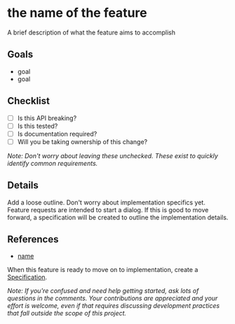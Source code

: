 # the name of the feature

A brief description of what the feature aims to accomplish

## Goals

- goal
- goal

## Checklist

- [ ] Is this API breaking?
- [ ] Is this tested?
- [ ] Is documentation required?
- [ ] Will you be taking ownership of this change?

*Note: Don't worry about leaving these unchecked. These exist to quickly identify common requirements.*

## Details

Add a loose outline. Don't worry about implementation specifics yet. Feature requests are intended to start a dialog. If this is good to move forward, a specification will be created to outline the implementation details.

## References

 - [name](href)

When this feature is ready to move on to implementation, create a [Specification][Specification].

*Note: If you're confused and need help getting started, ask lots of questions in the comments. Your contributions are appreciated and your effort is welcome, even if that requires discussing development practices that fall outside the scope of this project.*

[Specification]: https://github.com/evanplaice/jquery-csv/issues/new?template=SPEC_TEMPLATE.md&title=spec()&labels=specification
